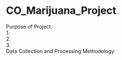 # CO_Marijuana_Project

Purpose of Project:<br>
1.<br>
2.<br>
3.<br>
Data Collection and Processing Methodology<br>
